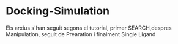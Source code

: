 # Docking-Simulation
Els arxius s'han seguit segons el tutorial, primer SEARCH,despres Manipulation, seguit de Prearation i finalment Single Ligand
